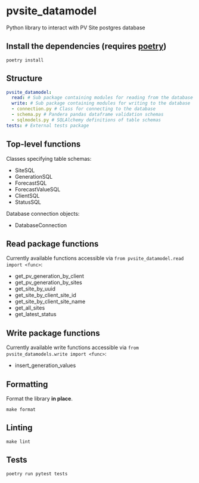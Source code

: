 # pvsite_datamodel

Python library to interact with PV Site postgres database

## Install the dependencies (requires [poetry][poetry])

    poetry install


## Structure

```yaml
pvsite_datamodel:
  read: # Sub package containing modules for reading from the database
  write: # Sub package containing modules for writing to the database
  - connection.py # Class for connecting to the database
  - schema.py # Pandera pandas dataframe validation schemas
  - sqlmodels.py # SQLAlchemy definitions of table schemas
tests: # External tests package
```


## Top-level functions

Classes specifying table schemas:
- SiteSQL
- GenerationSQL
- ForecastSQL
- ForecastValueSQL
- ClientSQL
- StatusSQL

Database connection objects:
- DatabaseConnection


## Read package functions

Currently available functions accessible via `from pvsite_datamodel.read import <func>`:

- get_pv_generation_by_client
- get_pv_generation_by_sites
- get_site_by_uuid
- get_site_by_client_site_id
- get_site_by_client_site_name
- get_all_sites
- get_latest_status


## Write package functions

Currently available write functions accessible via `from pvsite_datamodels.write import <func>`:
- insert_generation_values


## Formatting

Format the library **in place**.

    make format


## Linting

    make lint


## Tests

    poetry run pytest tests

[poetry]: https://python-poetry.org/
